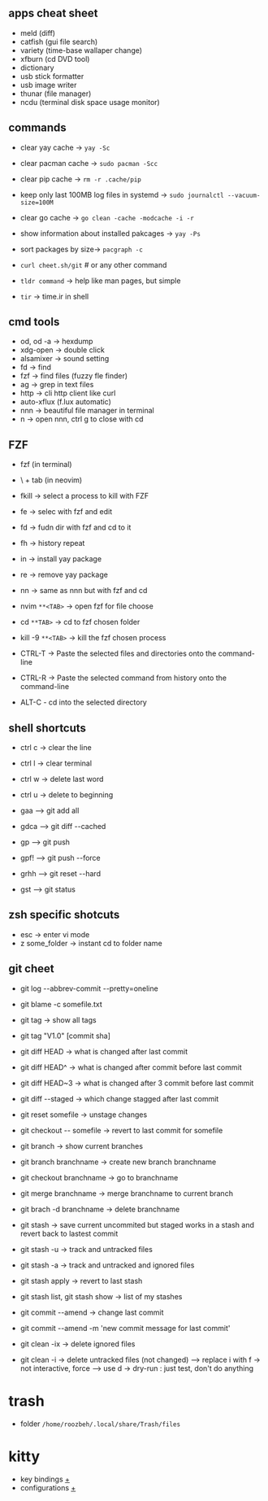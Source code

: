 ## apps cheat sheet

- meld (diff)
- catfish (gui file search)
- variety (time-base wallaper change)
- xfburn (cd DVD tool)
- dictionary
- usb stick formatter
- usb image writer
- thunar (file manager)
- ncdu (terminal disk space usage monitor)

## commands

- clear yay cache -> `yay -Sc`
- clear pacman cache -> `sudo pacman -Scc`
- clear pip cache -> `rm -r .cache/pip`
- keep only last 100MB log files in systemd -> `sudo journalctl --vacuum-size=100M`
- clear go cache -> `go clean -cache -modcache -i -r`

- show information about installed pakcages -> `yay -Ps`
- sort packages by size-> `pacgraph -c`

- `curl cheet.sh/git` # or any other command
- `tldr command` -> help like man pages, but simple
- `tir` -> time.ir in shell

## cmd tools

- od, od -a -> hexdump
- xdg-open -> double click
- alsamixer -> sound setting
- fd -> find
- fzf -> find files (fuzzy fle finder)
- ag -> grep in text files
- http -> cli http client like curl
- auto-xflux (f.lux automatic)
- nnn -> beautiful file manager in terminal
- n -> open nnn, ctrl g to close with cd

## FZF

- fzf (in terminal)
- \ + tab (in neovim)

- fkill -> select a process to kill with FZF
- fe -> selec with fzf and edit
- fd -> fudn dir with fzf and cd to it
- fh -> history repeat
- in -> install yay package
- re -> remove yay package
- nn -> same as nnn but with fzf and cd
- nvim `**<TAB>` -> open fzf for file choose
- cd `**TAB>` -> cd to fzf chosen folder
- kill -9 `**<TAB>` -> kill the fzf chosen process
- CTRL-T -> Paste the selected files and directories onto the command-line
- CTRL-R -> Paste the selected command from history onto the command-line
- ALT-C - cd into the selected directory

## shell shortcuts

- ctrl c -> clear the line
- ctrl l -> clear terminal
- ctrl w -> delete last word
- ctrl u -> delete to beginning

- gaa –> git add all
- gdca –> git diff --cached
- gp –> git push
- gpf! –> git push --force
- grhh –> git reset --hard
- gst –> git status

## zsh specific shotcuts

- esc -> enter vi mode
- z some_folder -> instant cd to folder name

## git cheet

- git log --abbrev-commit --pretty=oneline
- git blame -c somefile.txt

- git tag -> show all tags
- git tag "V1.0" [commit sha]

- git diff HEAD -> what is changed after last commit
- git diff HEAD^ -> what is changed after commit before last commit
- git diff HEAD~3 -> what is changed after 3 commit before last commit

- git diff --staged -> which change stagged after last commit
- git reset somefile -> unstage changes
- git checkout -- somefile -> revert to last commit for somefile

- git branch -> show current branches
- git branch branchname -> create new branch branchname
- git checkout branchname -> go to branchname
- git merge branchname -> merge branchname to current branch
- git brach -d branchname -> delete branchname

- git stash -> save current uncommited but staged works in a stash and revert back to lastest commit
- git stash -u -> track and untracked files
- git stash -a -> track and untracked and ignored files
- git stash apply -> revert to last stash
- git stash list, git stash show -> list of my stashes

- git commit --amend -> change last commit
- git commit --amend -m 'new commit message for last commit'

- git clean -ix -> delete ignored files
- git clean -i -> delete untracked files (not changed)
  --> replace i with f -> not interactive, force
  --> use d -> dry-run : just test, don't do anything

# trash

- folder `/home/roozbeh/.local/share/Trash/files`

# kitty

- key bindings [+](https://sw.kovidgoyal.net/kitty/overview/)
- configurations [+](https://sw.kovidgoyal.net/kitty/conf/)
